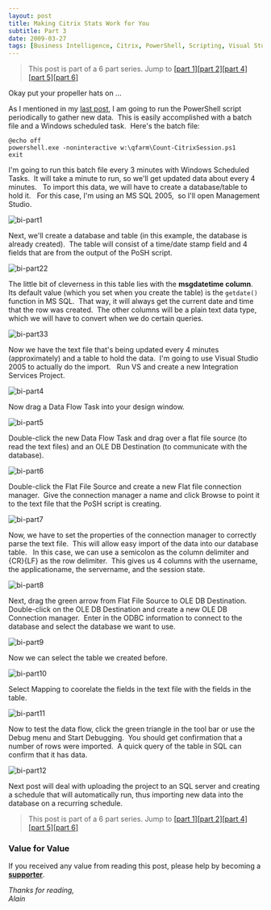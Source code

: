 ```yaml
---
layout: post
title: Making Citrix Stats Work for You
subtitle: Part 3
date: 2009-03-27
tags: [Business Intelligence, Citrix, PowerShell, Scripting, Visual Studio]
---
```

> This post is part of a 6 part series.  Jump to [\[part 1\]](/2009-03-26-making-citrix-stats-work-for-you-part-1/)[\[part 2\]](/2009-03-26-making-citrix-stats-work-for-you-part-2/)[\[part 4\]](/2009-03-31-making-citrix-stats-work-for-you-part-4/)[\[part 5\]](/2009-04-13-making-citrix-stats-work-for-you-part-5/)[\[part 6\]](/2009-04-21-making-citrix-stats-work-for-you-part-6/)

Okay put your propeller hats on ...

As I mentioned in my [last post](/2009-03-26-making-citrix-stats-work-for-you-part-2/), I am going to run the PowerShell script periodically to gather new data.  This is easily accomplished with a batch file and a Windows scheduled task.  Here's the batch file:

```
@echo off
powershell.exe -noninteractive w:\qfarm\Count-CitrixSession.ps1
exit
```

I'm going to run this batch file every 3 minutes with Windows Scheduled Tasks.  It will take a minute to run, so we'll get updated data about every 4 minutes.   To import this data, we will have to create a database/table to hold it.   For this case, I'm using an MS SQL 2005,  so I'll open Management Studio.

<img 
    style="display: block;
		   margin-left: auto;
           margin-right: auto;"
    src="/assets/img/making-citrix-stats-work-for-you-part-3/bi-part1.jpg" 
    alt="bi-part1">

Next, we'll create a database and table (in this example, the database is already created).  The table will consist of a time/date stamp field and 4 fields that are from the output of the PoSH script.

<img 
    style="display: block;
		   margin-left: auto;
           margin-right: auto;"
    src="/assets/img/making-citrix-stats-work-for-you-part-3/bi-part22.jpg" 
    alt="bi-part22">

The little bit of cleverness in this table lies with the **msgdatetime column**.  Its default value (which you set when you create the table) is the `getdate()` function in MS SQL.  That way, it will always get the current date and time that the row was created.  The other columns will be a plain text data type, which we will have to convert when we do certain queries.

<img 
    style="display: block;
		   margin-left: auto;
           margin-right: auto;"
    src="/assets/img/making-citrix-stats-work-for-you-part-3/bi-part33.jpg" 
    alt="bi-part33">

Now we have the text file that's being updated every 4 minutes (approximately) and a table to hold the data.  I'm going to use Visual Studio 2005 to actually do the import.   Run VS and create a new Integration Services Project.

<img 
    style="display: block;
		   margin-left: auto;
           margin-right: auto;"
    src="/assets/img/making-citrix-stats-work-for-you-part-3/bi-part4.jpg" 
    alt="bi-part4">

Now drag a Data Flow Task into your design window.

<img 
    style="display: block;
		   margin-left: auto;
           margin-right: auto;"
    src="/assets/img/making-citrix-stats-work-for-you-part-3/bi-part5.jpg" 
    alt="bi-part5">

Double-click the new Data Flow Task and drag over a flat file source (to read the text files) and an OLE DB Destination (to communicate with the database).

<img 
    style="display: block;
		   margin-left: auto;
           margin-right: auto;"
    src="/assets/img/making-citrix-stats-work-for-you-part-3/bi-part6.jpg" 
    alt="bi-part6">

Double-click the Flat File Source and create a new Flat file connection manager.  Give the connection manager a name and click Browse to point it to the text file that the PoSH script is creating.

<img 
    style="display: block;
		   margin-left: auto;
           margin-right: auto;"
    src="/assets/img/making-citrix-stats-work-for-you-part-3/bi-part7.jpg" 
    alt="bi-part7">

Now, we have to set the properties of the connection manager to correctly parse the text file.  This will allow easy import of the data into our database table.   In this case, we can use a semicolon as the column delimiter and {CR}{LF} as the row delimiter.  This gives us 4 columns with the username, the applicationame, the servername, and the session state.

<img 
    style="display: block;
		   margin-left: auto;
           margin-right: auto;"
    src="/assets/img/making-citrix-stats-work-for-you-part-3/bi-part8.jpg" 
    alt="bi-part8">

Next, drag the green arrow from Flat File Source to OLE DB Destination.  Double-click on the OLE DB Destination and create a new OLE DB Connection manager.  Enter in the ODBC information to connect to the database and select the database we want to use.

<img 
    style="display: block;
		   margin-left: auto;
           margin-right: auto;"
    src="/assets/img/making-citrix-stats-work-for-you-part-3/bi-part9.jpg" 
    alt="bi-part9">

Now we can select the table we created before.

<img 
    style="display: block;
		   margin-left: auto;
           margin-right: auto;"
    src="/assets/img/making-citrix-stats-work-for-you-part-3/bi-part10.jpg" 
    alt="bi-part10">

Select Mapping to coorelate the fields in the text file with the fields in the table.

<img 
    style="display: block;
		   margin-left: auto;
           margin-right: auto;"
    src="/assets/img/making-citrix-stats-work-for-you-part-3/bi-part11.jpg" 
    alt="bi-part11">

Now to test the data flow, click the green triangle in the tool bar or use the Debug menu and Start Debugging.  You should get confirmation that a number of rows were imported.  A quick query of the table in SQL can confirm that it has data.

<img 
    style="display: block;
		   margin-left: auto;
           margin-right: auto;"
    src="/assets/img/making-citrix-stats-work-for-you-part-3/bi-part12.jpg" 
    alt="bi-part12">

Next post will deal with uploading the project to an SQL server and creating a schedule that will automatically run, thus importing new data into the database on a recurring schedule.

> This post is part of a 6 part series.  Jump to [\[part 1\]](/2009-03-26-making-citrix-stats-work-for-you-part-1/)[\[part 2\]](/2009-03-26-making-citrix-stats-work-for-you-part-2/)[\[part 4\]](/2009-03-31-making-citrix-stats-work-for-you-part-4/)[\[part 5\]](/2009-04-13-making-citrix-stats-work-for-you-part-5/)[\[part 6\]](/2009-04-21-making-citrix-stats-work-for-you-part-6/)

### Value for Value
If you received any value from reading this post, please help by becoming a [**supporter**](https://www.paypal.com/donate?hosted_button_id=73HNLGA2SGLLU).

*Thanks for reading,*  
*Alain*